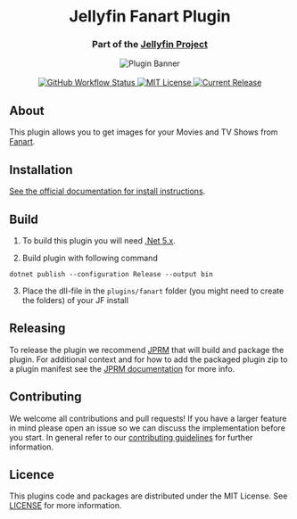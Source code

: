 <h1 align="center">Jellyfin Fanart Plugin</h1>
<h3 align="center">Part of the <a href="https://jellyfin.org/">Jellyfin Project</a></h3>

<p align="center">
<img alt="Plugin Banner" src="https://raw.githubusercontent.com/jellyfin/jellyfin-ux/master/plugins/SVG/jellyfin-plugin-fanart.svg?sanitize=true"/>
<br/>
<br/>
<a href="https://github.com/jellyfin/jellyfin-plugin-fanart/actions?query=workflow%3A%22Test+Build+Plugin%22">
<img alt="GitHub Workflow Status" src="https://img.shields.io/github/workflow/status/jellyfin/jellyfin-plugin-fanart/Test%20Build%20Plugin.svg">
</a>
<a href="https://github.com/jellyfin/jellyfin-plugin-fanart">
<img alt="MIT License" src="https://img.shields.io/github/license/jellyfin/jellyfin-plugin-fanart.svg"/>
</a>
<a href="https://github.com/jellyfin/jellyfin-plugin-fanart/releases">
<img alt="Current Release" src="https://img.shields.io/github/release/jellyfin/jellyfin-plugin-fanart.svg"/>
</a>
</p>

## About
This plugin allows you to get images for your Movies and TV Shows from [Fanart](https://fanart.tv/).

## Installation

[See the official documentation for install instructions](https://jellyfin.org/docs/general/server/plugins/index.html#installing).

## Build

1. To build this plugin you will need [.Net 5.x](https://dotnet.microsoft.com/download/dotnet/5.0).

2. Build plugin with following command
  ```
  dotnet publish --configuration Release --output bin
  ```

3. Place the dll-file in the `plugins/fanart` folder (you might need to create the folders) of your JF install

## Releasing

To release the plugin we recommend [JPRM](https://github.com/oddstr13/jellyfin-plugin-repository-manager) that will build and package the plugin.
For additional context and for how to add the packaged plugin zip to a plugin manifest see the [JPRM documentation](https://github.com/oddstr13/jellyfin-plugin-repository-manager) for more info.

## Contributing

We welcome all contributions and pull requests! If you have a larger feature in mind please open an issue so we can discuss the implementation before you start.
In general refer to our [contributing guidelines](https://github.com/jellyfin/.github/blob/master/CONTRIBUTING.md) for further information.

## Licence

This plugins code and packages are distributed under the MIT License. See [LICENSE](./LICENSE) for more information.
